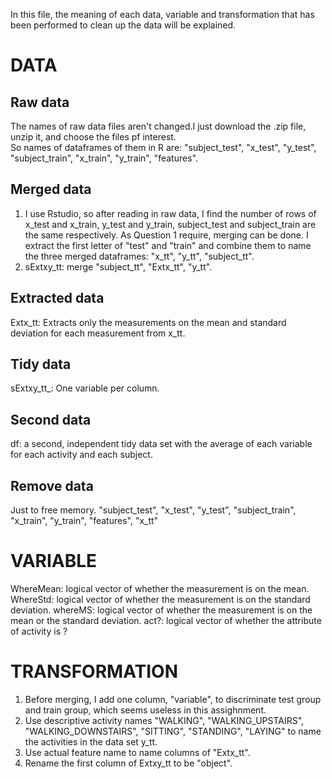 In this file, the meaning of each data, variable and transformation that has been performed to clean up the data will be explained.  
# DATA  
## Raw data
The names of raw data files aren't changed.I just download the .zip file, unzip it, and choose the files pf interest.  
So names of dataframes of them in R are: "subject_test", "x_test", "y_test", "subject_train", "x_train",  "y_train", "features".
## Merged data
1) I use Rstudio, so after reading in raw data, I find the number of rows of x_test and x_train, y_test and y_train, 
subject_test and subject_train are the same respectively. As Question 1 require, merging can be done.
I extract the first letter of "test" and "train" and combine them to name the three merged dataframes: "x_tt", "y_tt", "subject_tt".
2) sExtxy_tt: merge "subject_tt", "Extx_tt", "y_tt".  
## Extracted data  
Extx_tt: Extracts only the measurements on the mean and standard deviation for each measurement from x_tt.
## Tidy data
sExtxy_tt_: One variable per column.
## Second data  
df: a second, independent tidy data set with the average of each variable for each activity and each subject.
## Remove data  
Just to free memory. 
"subject_test", "x_test", "y_test", "subject_train", "x_train",  "y_train", "features", "x_tt"  
# VARIABLE  
WhereMean: logical vector of whether the measurement is on the mean.
WhereStd: logical vector of whether the measurement is on the standard deviation.
whereMS: logical vector of whether the measurement is on the mean or the standard deviation.
act?: logical vector of whether the attribute of activity is ?

# TRANSFORMATION
1) Before merging, I add one column, "variable", to discriminate test group and train group, which seems useless in this assighnment.  
2) Use descriptive activity names "WALKING", "WALKING_UPSTAIRS", "WALKING_DOWNSTAIRS", "SITTING", "STANDING", "LAYING" 
to name the activities in the data set y_tt.
3) Use actual feature name to name columns of "Extx_tt".
4) Rename the first column of Extxy_tt to be "object".
